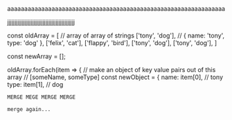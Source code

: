 aaaaaaaaaaaaaaaaaaaaaaaaaaaaaaaaaaaaaaaaaaaaaaaaaaaaaaaaaaaaaaaa


jjjjjjjjjjjjjjjjjjjjjjjjjjjjjjjjjjjjjjjjjjjjjj

const oldArray = [ // array of array of strings
  ['tony', 'dog'], // { name: 'tony', type: 'dog' },
  ['felix', 'cat'],
  ['flappy', 'bird'],
  ['tony', 'dog'],
  ['tony', 'dog'],
]

const newArray = [];

oldArray.forEach(item => {
  // make an object of key value pairs out of this array
 // [someName, someType] 
  const newObject = {
    name: item[0], // tony
    type: item[1], // dog




    MERGE MEGE MERGE MERGE

    merge again...
    